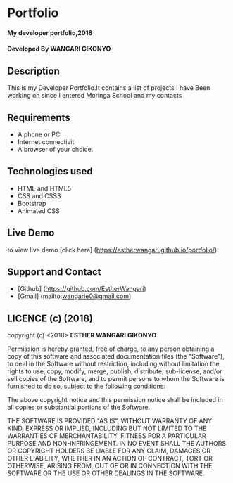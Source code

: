 # Portfolio

#### My developer portfolio,2018

#### Developed By **WANGARI GIKONYO**

## Description
This is my Developer Portfolio.It contains a list of projects I have Been working on since I entered Moringa School and my contacts

## Requirements
* A phone or PC
* Internet connectivit
* A browser of your choice.


## Technologies used
* HTML and HTML5
* CSS and CSS3
* Bootstrap
* Animated CSS

## Live Demo
to view live demo [click here] (https://estherwangari.github.io/portfolio/)

## Support and Contact
- [Github] (https://github.com/EstherWangari)
- [Gmail] (mailto:wangarie0@gmail.com)


## LICENCE (c) (2018)
copyright (c) <2018> **ESTHER WANGARI GIKONYO**

Permission is hereby granted, free of charge, to any person obtaining a copy
of this software and associated documentation files (the "Software"), to deal
in the Software without restriction, including without limitation the rights
to use, copy, modify, merge, publish, distribute, sub-license, and/or sell
copies of the Software, and to permit persons to whom the Software is
furnished to do so, subject to the following conditions:

The above copyright notice and this permission notice shall be included in all
copies or substantial portions of the Software.

THE SOFTWARE IS PROVIDED "AS IS", WITHOUT WARRANTY OF ANY KIND, EXPRESS OR
IMPLIED, INCLUDING BUT NOT LIMITED TO THE WARRANTIES OF MERCHANTABILITY,
FITNESS FOR A PARTICULAR PURPOSE AND NON-INFRINGEMENT. IN NO EVENT SHALL THE
AUTHORS OR COPYRIGHT HOLDERS BE LIABLE FOR ANY CLAIM, DAMAGES OR OTHER
LIABILITY, WHETHER IN AN ACTION OF CONTRACT, TORT OR OTHERWISE, ARISING FROM,
OUT OF OR IN CONNECTION WITH THE SOFTWARE OR THE USE OR OTHER DEALINGS IN THE
SOFTWARE.
